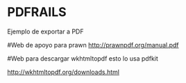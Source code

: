 # PDFRAILS
Ejemplo de exportar a PDF

#Web de apoyo para prawn
http://prawnpdf.org/manual.pdf

#Web para descargar wkhtmltopdf
esto lo usa pdfkit

http://wkhtmltopdf.org/downloads.html

